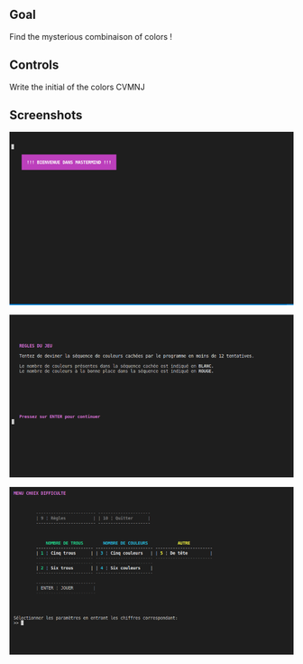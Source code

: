 ## Goal

Find the mysterious combinaison of colors !

## Controls

Write the initial of the colors CVMNJ

## Screenshots
![title](https://github.com/gammamic199951/my_mastermind/blob/main/screenshots/title.png)

![rules](https://github.com/gammamic199951/my_mastermind/blob/main/screenshots/rules.png)


![menu](https://github.com/gammamic199951/my_mastermind/blob/main/screenshots/menu.png)
